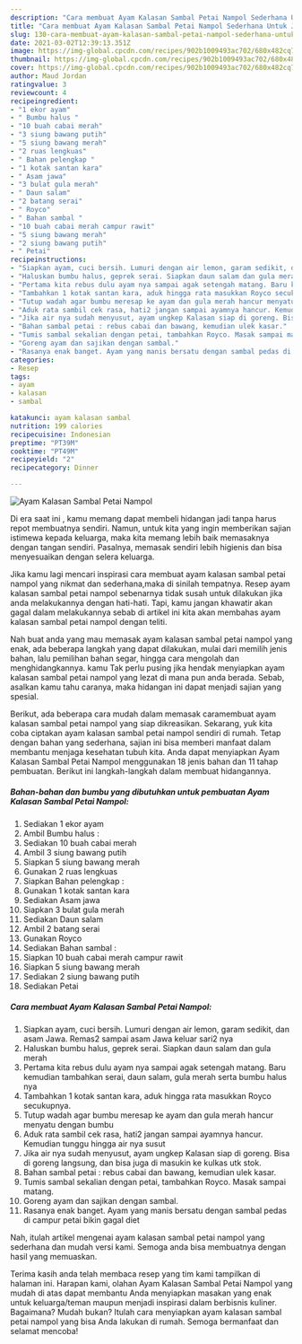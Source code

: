 ```yaml
---
description: "Cara membuat Ayam Kalasan Sambal Petai Nampol Sederhana Untuk Jualan"
title: "Cara membuat Ayam Kalasan Sambal Petai Nampol Sederhana Untuk Jualan"
slug: 130-cara-membuat-ayam-kalasan-sambal-petai-nampol-sederhana-untuk-jualan
date: 2021-03-02T12:39:13.351Z
image: https://img-global.cpcdn.com/recipes/902b1009493ac702/680x482cq70/ayam-kalasan-sambal-petai-nampol-foto-resep-utama.jpg
thumbnail: https://img-global.cpcdn.com/recipes/902b1009493ac702/680x482cq70/ayam-kalasan-sambal-petai-nampol-foto-resep-utama.jpg
cover: https://img-global.cpcdn.com/recipes/902b1009493ac702/680x482cq70/ayam-kalasan-sambal-petai-nampol-foto-resep-utama.jpg
author: Maud Jordan
ratingvalue: 3
reviewcount: 4
recipeingredient:
- "1 ekor ayam"
- " Bumbu halus "
- "10 buah cabai merah"
- "3 siung bawang putih"
- "5 siung bawang merah"
- "2 ruas lengkuas"
- " Bahan pelengkap "
- "1 kotak santan kara"
- " Asam jawa"
- "3 bulat gula merah"
- " Daun salam"
- "2 batang serai"
- " Royco"
- " Bahan sambal "
- "10 buah cabai merah campur rawit"
- "5 siung bawang merah"
- "2 siung bawang putih"
- " Petai"
recipeinstructions:
- "Siapkan ayam, cuci bersih. Lumuri dengan air lemon, garam sedikit, dan asam Jawa. Remas2 sampai asam Jawa keluar sari2 nya"
- "Haluskan bumbu halus, geprek serai. Siapkan daun salam dan gula merah"
- "Pertama kita rebus dulu ayam nya sampai agak setengah matang. Baru kemudian tambahkan serai, daun salam, gula merah serta bumbu halus nya"
- "Tambahkan 1 kotak santan kara, aduk hingga rata masukkan Royco secukupnya."
- "Tutup wadah agar bumbu meresap ke ayam dan gula merah hancur menyatu dengan bumbu"
- "Aduk rata sambil cek rasa, hati2 jangan sampai ayamnya hancur. Kemudian tunggu hingga air nya susut"
- "Jika air nya sudah menyusut, ayam ungkep Kalasan siap di goreng. Bisa di goreng langsung, dan bisa juga di masukin ke kulkas utk stok."
- "Bahan sambal petai : rebus cabai dan bawang, kemudian ulek kasar."
- "Tumis sambal sekalian dengan petai, tambahkan Royco. Masak sampai matang."
- "Goreng ayam dan sajikan dengan sambal."
- "Rasanya enak banget. Ayam yang manis bersatu dengan sambal pedas di campur petai bikin gagal diet"
categories:
- Resep
tags:
- ayam
- kalasan
- sambal

katakunci: ayam kalasan sambal 
nutrition: 199 calories
recipecuisine: Indonesian
preptime: "PT39M"
cooktime: "PT49M"
recipeyield: "2"
recipecategory: Dinner

---
```



![Ayam Kalasan Sambal Petai Nampol](https://img-global.cpcdn.com/recipes/902b1009493ac702/680x482cq70/ayam-kalasan-sambal-petai-nampol-foto-resep-utama.jpg)

Di era  saat ini , kamu memang dapat membeli hidangan jadi tanpa harus repot membuatnya sendiri. Namun, untuk kita yang ingin memberikan sajian istimewa kepada keluarga, maka kita memang lebih baik memasaknya dengan tangan sendiri. Pasalnya, memasak sendiri lebih higienis dan bisa menyesuaikan dengan selera keluarga.

Jika kamu lagi mencari inspirasi cara membuat ayam kalasan sambal petai nampol yang nikmat dan sederhana,maka di sinilah tempatnya. Resep ayam kalasan sambal petai nampol  sebenarnya tidak susah untuk dilakukan jika anda melakukannya dengan hati-hati. Tapi, kamu jangan khawatir akan gagal dalam melakukannya 
sebab di artikel ini kita akan membahas ayam kalasan sambal petai nampol dengan teliti.  



Nah buat anda yang mau memasak ayam kalasan sambal petai nampol yang enak, ada beberapa langkah yang dapat dilakukan, mulai dari memilih jenis bahan, lalu pemilihan bahan segar, hingga cara mengolah dan menghidangkannya. kamu Tak perlu pusing jika hendak menyiapkan ayam kalasan sambal petai nampol yang lezat di mana pun anda berada. Sebab, asalkan kamu  tahu caranya, maka hidangan ini dapat menjadi sajian yang spesial.

Berikut, ada beberapa cara mudah dalam memasak caramembuat ayam kalasan sambal petai nampol yang siap dikreasikan. Sekarang, yuk kita coba ciptakan ayam kalasan sambal petai nampol sendiri di rumah. Tetap dengan bahan yang sederhana, sajian ini bisa memberi manfaat dalam membantu menjaga kesehatan tubuh kita. Anda dapat menyiapkan Ayam Kalasan Sambal Petai Nampol menggunakan 18 jenis bahan dan 11 tahap pembuatan. Berikut ini langkah-langkah dalam membuat hidangannya.

<!--inarticleads1-->

##### Bahan-bahan dan bumbu yang dibutuhkan untuk pembuatan Ayam Kalasan Sambal Petai Nampol:

1. Sediakan 1 ekor ayam
1. Ambil  Bumbu halus :
1. Sediakan 10 buah cabai merah
1. Ambil 3 siung bawang putih
1. Siapkan 5 siung bawang merah
1. Gunakan 2 ruas lengkuas
1. Siapkan  Bahan pelengkap :
1. Gunakan 1 kotak santan kara
1. Sediakan  Asam jawa
1. Siapkan 3 bulat gula merah
1. Sediakan  Daun salam
1. Ambil 2 batang serai
1. Gunakan  Royco
1. Sediakan  Bahan sambal :
1. Siapkan 10 buah cabai merah campur rawit
1. Siapkan 5 siung bawang merah
1. Sediakan 2 siung bawang putih
1. Sediakan  Petai




<!--inarticleads2-->

##### Cara membuat Ayam Kalasan Sambal Petai Nampol:

1. Siapkan ayam, cuci bersih. Lumuri dengan air lemon, garam sedikit, dan asam Jawa. Remas2 sampai asam Jawa keluar sari2 nya
1. Haluskan bumbu halus, geprek serai. Siapkan daun salam dan gula merah
1. Pertama kita rebus dulu ayam nya sampai agak setengah matang. Baru kemudian tambahkan serai, daun salam, gula merah serta bumbu halus nya
1. Tambahkan 1 kotak santan kara, aduk hingga rata masukkan Royco secukupnya.
1. Tutup wadah agar bumbu meresap ke ayam dan gula merah hancur menyatu dengan bumbu
1. Aduk rata sambil cek rasa, hati2 jangan sampai ayamnya hancur. Kemudian tunggu hingga air nya susut
1. Jika air nya sudah menyusut, ayam ungkep Kalasan siap di goreng. Bisa di goreng langsung, dan bisa juga di masukin ke kulkas utk stok.
1. Bahan sambal petai : rebus cabai dan bawang, kemudian ulek kasar.
1. Tumis sambal sekalian dengan petai, tambahkan Royco. Masak sampai matang.
1. Goreng ayam dan sajikan dengan sambal.
1. Rasanya enak banget. Ayam yang manis bersatu dengan sambal pedas di campur petai bikin gagal diet




Nah, itulah artikel mengenai  ayam kalasan sambal petai nampol  yang sederhana dan mudah versi kami. Semoga anda bisa membuatnya dengan hasil yang memuaskan. 

Terima kasih anda telah membaca resep yang tim kami tampilkan di halaman ini. Harapan kami, olahan  Ayam Kalasan Sambal Petai Nampol yang mudah di atas dapat membantu Anda menyiapkan masakan yang enak untuk keluarga/teman maupun menjadi inspirasi dalam berbisnis kuliner. Bagaimana? Mudah bukan? Itulah cara menyiapkan ayam kalasan sambal petai nampol yang bisa Anda lakukan di rumah. Semoga bermanfaat dan selamat mencoba!

